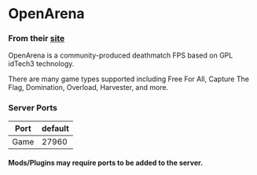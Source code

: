 # OpenArena
### From their [site](http://www.openarena.ws)
OpenArena is a community-produced deathmatch FPS based on GPL idTech3 technology.

There are many game types supported including Free For All, Capture The Flag, Domination, Overload, Harvester, and more.

### Server Ports  
| Port    | default |
|---------|---------|
| Game    | 27960   |

#### Mods/Plugins may require ports to be added to the server.
